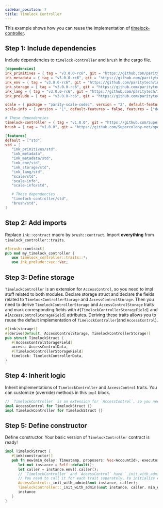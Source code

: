 ```yaml
---
sidebar_position: 7
title: Timelock Controller
---
```


This example shows how you can reuse the implementation of
[timelock-controller](https://github.com/Supercolony-net/openbrush-contracts/tree/main/contracts/governance/timelock-controller).

## Step 1: Include dependencies

Include dependencies to `timelock-controller` and `brush` in the cargo file.

```toml
[dependencies]
ink_primitives = { tag = "v3.0.0-rc6", git = "https://github.com/paritytech/ink", default-features = false }
ink_metadata = { tag = "v3.0.0-rc6", git = "https://github.com/paritytech/ink", default-features = false, features = ["derive"], optional = true }
ink_env = { tag = "v3.0.0-rc6", git = "https://github.com/paritytech/ink", default-features = false }
ink_storage = { tag = "v3.0.0-rc6", git = "https://github.com/paritytech/ink", default-features = false }
ink_lang = { tag = "v3.0.0-rc6", git = "https://github.com/paritytech/ink", default-features = false }
ink_prelude = { tag = "v3.0.0-rc6", git = "https://github.com/paritytech/ink", default-features = false }

scale = { package = "parity-scale-codec", version = "2", default-features = false, features = ["derive"] }
scale-info = { version = "1", default-features = false, features = ["derive"], optional = true }

# These dependencies
timelock-controller = { tag = "v1.0.0", git = "https://github.com/Supercolony-net/openbrush-contracts", default-features = false }
brush = { tag = "v1.0.0", git = "https://github.com/Supercolony-net/openbrush-contracts", default-features = false }

[features]
default = ["std"]
std = [
   "ink_primitives/std",
   "ink_metadata",
   "ink_metadata/std",
   "ink_env/std",
   "ink_storage/std",
   "ink_lang/std",
   "scale/std",
   "scale-info",
   "scale-info/std",

   # These dependencies   
   "timelock-controller/std",
   "brush/std",
]
```

## Step 2: Add imports

Replace `ink::contract` macro by `brush::contract`.
Import **everything** from `timelock_controller::traits`.

```rust
#[brush::contract]
pub mod my_timelock_controller {
   use timelock_controller::traits::*;
   use ink_prelude::vec::Vec;
```

## Step 3: Define storage

`TimelockController` is an extension for `AccessControl`, so you need to impl stuff related to both modules.
Declare storage struct and declare the fields related to `TimelockControllerStorage` and `AccessControlStorage`.
Then you need to derive `TimelockControllerStorage` and `AccessControlStorage` traits and mark corresponding fields
with `#[TimelockControllerStorageField]` and `#[AccessControlStorageField]` attributes. 
Deriving these traits allows you to reuse the default implementation of `TimelockController`(and `AccessControl`).

```rust
#[ink(storage)]
#[derive(Default, AccessControlStorage, TimelockControllerStorage)]
pub struct TimelockStruct {
   #[AccessControlStorageField]
   access: AccessControlData,
   #[TimelockControllerStorageField]
   timelock: TimelockControllerData,
}
```

## Step 4: Inherit logic

Inherit implementations of `TimelockController` and `AccessControl` traits. You can customize (override) methods in this `impl` block.

```rust
// `TimelockController` is an extension for `AccessControl`, so you need to impl stuff related to both modules.
impl AccessControl for TimelockStruct {}
impl TimelockController for TimelockStruct {}
```

## Step 5: Define constructor

Define constructor. Your basic version of `TimelockController` contract is ready!

```rust
impl TimelockStruct {
   #[ink(constructor)]
   pub fn new(min_delay: Timestamp, proposers: Vec<AccountId>, executors: Vec<AccountId>) -> Self {
      let mut instance = Self::default();
      let caller = instance.env().caller();
      // `TimelockController` and `AccessControl` have `_init_with_admin` methods.
      // You need to call it for each trait separately, to initialize everything for these traits.
      AccessControl::_init_with_admin(&mut instance, caller);
      TimelockController::_init_with_admin(&mut instance, caller, min_delay, proposers, executors);
      instance
   }
}
```
